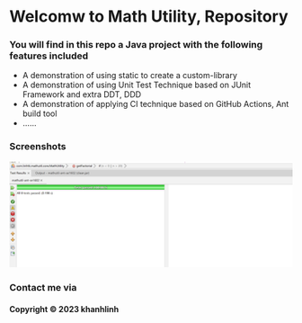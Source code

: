 # Welcomw to Math Utility, Repository
### You will find in this repo a Java project with the following features included
* A demonstration of using static to create a custom-library
* A demonstration of using Unit Test Technique based on JUnit Framework and extra DDT, DDD
* A demonstration of applying CI technique based on GitHub Actions, Ant build tool
* ......

### Screenshots
![Source code with JUnit](https://github.com/khanhlinh2601/mathutil-ant-se1602/blob/main/Screenshot/source-code-with-junit.png)
### Contact me via
#### Copyright &#169; 2023 khanhlinh